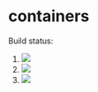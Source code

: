 # containers

Build status:
1. [![](https://github.com/agulati18/containers/workflows/tests-fibonacci/badge.svg)](https://github.com/agulati18/containers/actions?query=workflow%3Atests-fibonacci)
2. [![](https://github.com/agulati18/containers/workflows/tests-range/badge.svg)](https://github.com/agulati18/containers/actions?query=workflow%3Atests-range)
3. [![](https://github.com/agulati18/containers/workflows/tests-unicode/badge.svg)](https://github.com/agulati18/containers/actions?query=workflow%3Atests-unicode)
